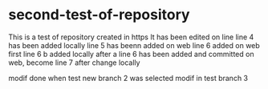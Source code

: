# second-test-of-repository
This is a test of repository created in https
It has been  edited on line
line 4 has been added locally
line 5 has beenn added on web
line 6 added on web first
line 6 b added locally after a line 6 has been added and committed on web, become line 7 after change locally

modif done when test new branch 2 was selected
modif in test branch 3